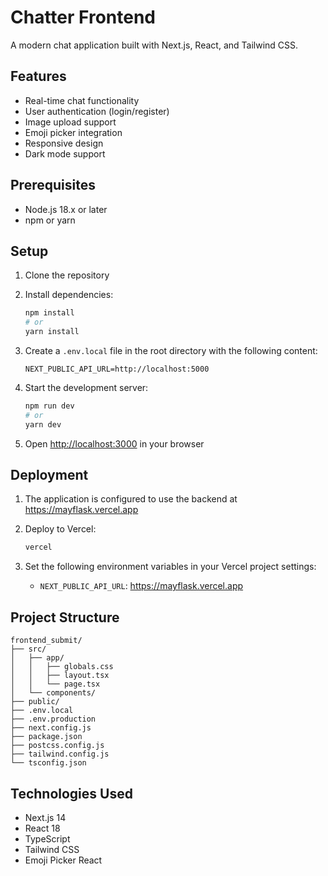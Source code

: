 # Chatter Frontend

A modern chat application built with Next.js, React, and Tailwind CSS.

## Features

- Real-time chat functionality
- User authentication (login/register)
- Image upload support
- Emoji picker integration
- Responsive design
- Dark mode support

## Prerequisites

- Node.js 18.x or later
- npm or yarn

## Setup

1. Clone the repository
2. Install dependencies:
   ```bash
   npm install
   # or
   yarn install
   ```

3. Create a `.env.local` file in the root directory with the following content:
   ```
   NEXT_PUBLIC_API_URL=http://localhost:5000
   ```

4. Start the development server:
   ```bash
   npm run dev
   # or
   yarn dev
   ```

5. Open [http://localhost:3000](http://localhost:3000) in your browser

## Deployment

1. The application is configured to use the backend at https://mayflask.vercel.app
2. Deploy to Vercel:
   ```bash
   vercel
   ```

3. Set the following environment variables in your Vercel project settings:
   - `NEXT_PUBLIC_API_URL`: https://mayflask.vercel.app

## Project Structure

```
frontend_submit/
├── src/
│   ├── app/
│   │   ├── globals.css
│   │   ├── layout.tsx
│   │   └── page.tsx
│   └── components/
├── public/
├── .env.local
├── .env.production
├── next.config.js
├── package.json
├── postcss.config.js
├── tailwind.config.js
└── tsconfig.json
```

## Technologies Used

- Next.js 14
- React 18
- TypeScript
- Tailwind CSS
- Emoji Picker React 